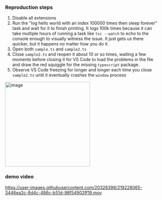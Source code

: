 ### Reproduction steps
1. Disable all extensions
1. Run the "log hello world with an index 100000 times then sleep forever" task and wait for it to finish printing. It logs 100k times because it can take multiple hours of running a task like `tsc --watch` to echo to the console enough to visually witness the issue. It just gets us there quicker, but it happens no matter how you do it.
1. Open both `sample.ts` and `sample2.ts`
1. Close `sample2.ts` and reopen it about 10 or so times, waiting a few moments before closing it for VS Code to load the problems in the file and draw the red squiggle for the missing `typescript` package.
1. Observe VS Code freezing for longer and longer each time you close `sample2.ts` until it eventually crashes the `window` process

<img width="277" alt="image" src="https://user-images.githubusercontent.com/20326398/219228000-a45b71a7-3cb2-4e2d-b93b-053460848f15.png">

### demo video
https://user-images.githubusercontent.com/20326398/219228065-3446ea2c-8d4c-486c-b51d-98f54902ff19.mov


